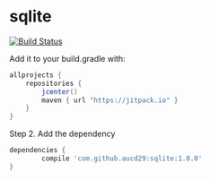# sqlite
[![Build Status](https://travis-ci.org/aucd29/sqlite.svg?branch=master)](https://travis-ci.org/aucd29/sqlite)

Add it to your build.gradle with:
```gradle
allprojects {
    repositories {
        jcenter()
        maven { url "https://jitpack.io" }
    }
}
```

Step 2. Add the dependency

```gradle
dependencies {
	    compile 'com.github.aucd29:sqlite:1.0.0'
}
```

